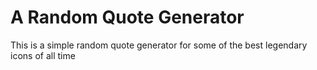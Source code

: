 # A Random Quote Generator
This is a simple random quote generator for some of the best legendary icons of all time